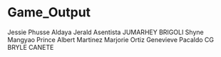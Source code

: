 # Game_Output
Jessie Phusse Aldaya 
Jerald Asentista
JUMARHEY BRIGOLI
Shyne Mangyao
Prince Albert Martinez 
Marjorie Ortiz
Genevieve Pacaldo
CG BRYLE CANETE
